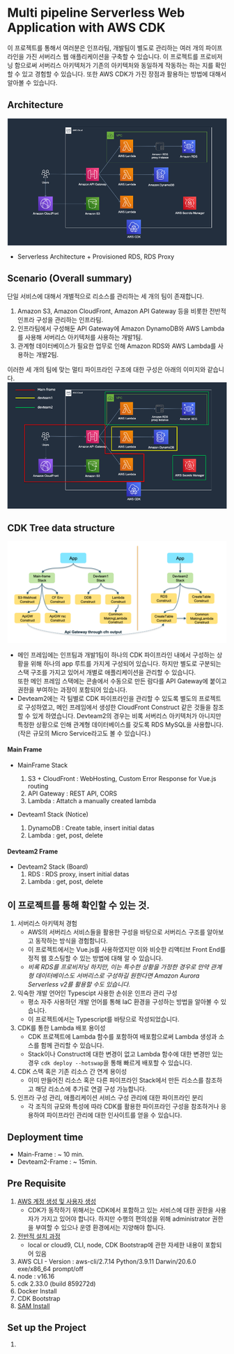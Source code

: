 # Multi pipeline Serverless Web Application with AWS CDK

이 프로젝트를 통해서 여러분은 인프라팀, 개발팀이 별도로 관리하는 여러 개의 파이프라인을 가진 서버리스 웹 애플리케이션을 구축할 수 있습니다.
이 프로젝트를 프로비저닝 함으로써 서버리스 아키텍처가 기존의 아키텍처와 동일하게 작동하는 하는 지를 확인할 수 있고 경험할 수 있습니다.
또한 AWS CDK가 가진 장점과 활용하는 방법에 대해서 알아볼 수 있습니다.

## Architecture
![architecture](./resource/demo2-archi.png)
- Serverless Architecture + Provisioned RDS, RDS Proxy

## Scenario (Overall summary)
단일 서비스에 대해서 개별적으로 리소스를 관리하는 세 개의 팀이 존재합니다.
1. Amazon S3, Amazon CloudFront, Amazon API Gateway 등을 비롯한 전반적 인프라 구성을 관리하는 인프라팀.
2. 인프라팀에서 구성해둔 API Gateway에 Amazon DynamoDB와 AWS Lambda를 사용해 서버리스 아키텍처를 사용하는 개발1팀.
3. 관계형 데이터베이스가 필요한 업무로 인해 Amazon RDS와 AWS Lambda를 사용하는 개발2팀.

이러한 세 개의 팀에 맞는 멀티 파이프라인 구조에 대한 구성은 아래의 이미지와 같습니다.
![architecture](./resource/demo2-pipeline.png)

## CDK Tree data structure
![architecture](./resource/stackTree.png)
- 메인 프레임에는 인프팀과 개발1팀이 하나의 CDK 파이프라인 내에서 구성하는 상황을 위해 하나의 app 루트를 가지게 구성되어 있습니다. 하지만 별도로 구분되는 스택 구조를 가지고 있어서 개별로 애플리케이션을 관리할 수 있습니다.      
또한 메인 프레임 스택에는 콘솔에서 수동으로 만든 람다를 API Gateway에 붙이고 권한을 부여하는 과정이 포함되어 있습니다.
- Devteam2에는 각 팀별로 CDK 파이프라인을 관리할 수 있도록 별도의 프로젝트로 구성하였고, 메인 프레임에서 생성한 CloudFront Construct 같은 것들을 참조할 수 있게 하였습니다. Devteam2의 경우는 비록 서버리스 아키텍처가 아니지만 특정한 상황으로 인해 관계형 데이터베이스를 갖도록 RDS MySQL을 사용합니다. (작은 규모의 Micro Service라고도 볼 수 있습니다.)

#### Main Frame
- MainFrame Stack
	1. S3 + CloudFront : WebHosting, Custom Error Response for Vue.js routing
	2. API Gateway : REST API, CORS
	3. Lambda : Attatch a manually created lambda

- Devteam1 Stack (Notice)
	1. DynamoDB : Create table, insert initial datas
	2. Lambda : get, post, delete

#### Devteam2 Frame
- Devteam2 Stack (Board)
	1. RDS : RDS proxy, insert initial datas
	2. Lambda : get, post, delete

## 이 프로젝트를 통해 확인할 수 있는 것.
1. 서버리스 아키텍처 경험
	- AWS의 서버리스 서비스들을 활용한 구성을 바탕으로 서버리스 구조를 알아보고 동작하는 방식을 경험함니다.
	- 이 프로젝트에서는 Vue.js를 사용하였지만 이와 비슷한 리액티브 Front End를 정적 웹 호스팅할 수 있는 방법에 대해 알 수 있습니다.
	- *비록 RDS를 프로비저닝 하지만, 이는 특수한 상황을 가정한 경우로 만약 관계형 데이터베이스도 서버리스로 구성하길 원한다면 Amazon Aurora Serverless v2를 활용할 수도 있습니다.*
2. 익숙한 개발 언어인 Typescipt 사용한 손쉬운 인프라 관리 구성
	- 평소 자주 사용하던 개발 언어를 통해 IaC 환경을 구성하는 방법을 알아볼 수 있습니다.
	- 이 프로젝트에서는 Typescript를 바탕으로 작성되었습니다.
3. CDK를 통한 Lambda 배포 용이성
	- CDK 프로젝트에 Lambda 함수를 포함하여 배포함으로써 Lambda 생성과 소스를 함께 관리할 수 있습니다.
	- Stack이나 Construct에 대한 변경이 없고 Lambda 함수에 대한 변경만 있는 경우 `cdk deploy --hotswap`을 통해 빠르게 배포할 수 있습니다.
4. CDK 스택 혹은 기존 리소스 간 연계 용이성
	- 이미 만들어진 리소스 혹은 다른 파이프라인 Stack에서 만든 리소스를 참조하고 해당 리소스에 추가로 연결 구성 가능합니다.
5. 인프라 구성 관리, 애플리케이션 서비스 구성 관리에 대한 파이프라인 분리
	- 각 조직의 규모와 특성에 따라 CDK를 활용한 파이프라인 구성을 참조하거나 응용하여 파이프라인 관리에 대한 인사이트를 얻을 수 있습니다.

## Deployment time
- Main-Frame : ~ 10 min.
- Devteam2-Frame : ~ 15min. 

## Pre Requisite
1. [AWS 계정 생성 및 사용자 생성](https://aws.amazon.com/ko/resources/create-account/)
	- CDK가 동작하기 위해서는 CDK에서 포함하고 있는 서비스에 대한 권한을 사용자가 가지고 있어야 합니다. 하지만 수행의 편의성을 위해 administrator 권한을 부여할 수 있으나 운영 환경에서는 지양해야 합니다.
2. [전반적 설치 과정](https://aws.amazon.com/ko/getting-started/guides/setup-cdk/)
	- local or cloud9, CLI, node, CDK Bootstrap에 관한 자세한 내용이 포함되어 있음
3. AWS CLI - Version : aws-cli/2.7.14 Python/3.9.11 Darwin/20.6.0 exe/x86_64 prompt/off
4. node : v16.16
5. cdk 2.33.0 (build 859272d)
6. Docker Install
7. CDK Bootstrap
8. [SAM Install](https://docs.aws.amazon.com/ko_kr/serverless-application-model/latest/developerguide/serverless-sam-cli-install-mac.html)

## Set up the Project
1. 
